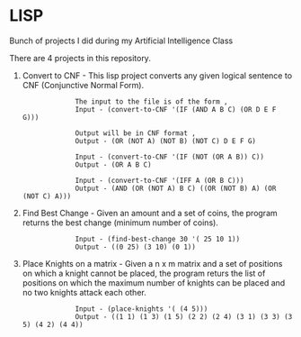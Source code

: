 LISP
====

Bunch of projects I did during my Artificial Intelligence Class

There are 4 projects in this repository.

1. Convert to CNF - This lisp project converts any given logical sentence to CNF (Conjunctive Normal Form).
    
                    The input to the file is of the form ,
                    Input - (convert-to-CNF '(IF (AND A B C) (OR D E F G))) 
                    
                    Output will be in CNF format ,
                    Output - (OR (NOT A) (NOT B) (NOT C) D E F G)
                    
                    Input - (convert-to-CNF '(IF (NOT (OR A B)) C))
                    Output - (OR A B C)
                    
                    Input - (convert-to-CNF '(IFF A (OR B C)))
                    Output - (AND (OR (NOT A) B C) ((OR (NOT B) A) (OR (NOT C) A)))
          
          
2. Find Best Change - Given an amount and a set of coins, the program returns the best change (minimum number of coins).

                    Input - (find-best-change 30 '( 25 10 1))
                    Output - ((0 25) (3 10) (0 1))
                    
              
3. Place Knights on a matrix - Given a n x m matrix and a set of positions on which a knight cannot be placed, the program
        returs the list of positions on which the maximum number of knights can be placed and no two knights attack each
        other.
        
                    Input - (place-knights '( (4 5)))
                    Output - ((1 1) (1 3) (1 5) (2 2) (2 4) (3 1) (3 3) (3 5) (4 2) (4 4))
